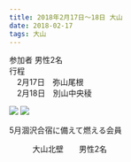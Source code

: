 ```yaml
---
title: 2018年2月17日～18日 大山  
date: 2018-02-17
tags: 大山
---
```

参加者 男性2名  
行程  
　2月17日　弥山尾根  
　2月18日　別山中央稜  

![](/2018/02/17/20180217/20180218_3.jpg)
![](/2018/02/17/20180217/20180218_4_2.jpg)

5月涸沢合宿に備えて燃える会員  

　　　大山北壁　　男性2名
